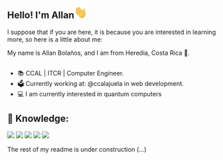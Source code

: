 <h2> Hello! I'm Allan<img src="https://raw.githubusercontent.com/ABSphreak/ABSphreak/master/gifs/Hi.gif" width="30px"></h2>

I suppose that if you are here, it is because you are interested in learning more, so here is a little about me:

My name is Allan Bolaños, and I am from Heredia, Costa Rica 🦥.

## 
* 📚 CCAL | ITCR | Computer Engineer.
* 🗳 Currently working at: @ccalajuela in web development.
* 💻 I am currently interested in quantum computers


## 🍵 Knowledge:
![](https://img.shields.io/badge/Editor-VS_Code-informational?style=flat&logo=visualstudiocode&logoColor=white&color=690000)
![](https://img.shields.io/badge/Code-Python-informational?style=flat&logo=python&logoColor=white&color=690000)
![](https://img.shields.io/badge/Code-JavaScript-informational?style=flat&logo=javascript&logoColor=white&color=690000)
![](https://img.shields.io/badge/Code-C++-informational?style=flat&logo=c%2B%2B&logoColor=white&color=690000)
![](https://img.shields.io/badge/Code-Java-informational?style=flat&logo=Java&logoColor=white&color=690000)



The rest of my readme is under construction (...)
